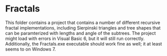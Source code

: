 # Fractals

This folder contains a project that contains a number of different recursive fractal implementations, including Sierpinski triangles and tree shapes that can be paramterized with lengths and angle of the subtrees. The project might load with errors in
Visual Basic 6, but it will still run correctly. Additionally, the Fractals.exe executable should work fine as well; it at least seems to on Windows 7.

